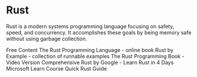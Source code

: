 # Rust

Rust is a modern systems programming language focusing on safety, speed, and concurrency. It accomplishes these goals by being memory safe without using garbage collection.

<ResourceGroupTitle>Free Content</ResourceGroupTitle>
<BadgeLink badgeText='Read' colorScheme="yellow" href='https://doc.rust-lang.org/book/'>The Rust Programming Language - online book</BadgeLink>
<BadgeLink badgeText='Read' colorScheme="yellow" href='https://doc.rust-lang.org/stable/rust-by-example/index.html'>Rust by Example - collection of runnable examples</BadgeLink>
<BadgeLink badgeText='Course' colorScheme="green" href='https://youtube.com/playlist?list=PLai5B987bZ9CoVR-QEIN9foz4QCJ0H2Y8'>The Rust Programming Book - Video Version</BadgeLink>
<BadgeLink badgeText='Course' colorScheme="green" href='https://google.github.io/comprehensive-rust/'>Comprehensive Rust by Google - Learn Rust in 4 Days</BadgeLink>
<BadgeLink badgeText='Course' colorScheme="green" href='https://learn.microsoft.com/en-us/training/paths/rust-first-steps/'>Microsoft Learn Course</BadgeLink>
<BadgeLink badgeText='Read' colorScheme="yellow" href='https://sivanaikk.github.io/rust/'>Quick Rust Guide</BadgeLink>